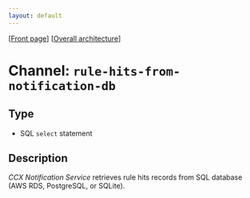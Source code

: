 ```yaml
---
layout: default
---
```

\[[Front page](../overall-architecture.html)\] \[[Overall architecture](../overall-architecture.html)\]



# Channel: `rule-hits-from-notification-db`



## Type

* SQL `select` statement



## Description

*CCX Notification Service* retrieves rule hits records from SQL
database (AWS RDS, PostgreSQL, or SQLite).


